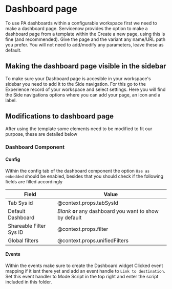 # Dashboard page

To use PA dashboards within a configurable workspace first we need to make a dashboard page.
Servicenow provides the option to make a dashboard page from a template within the Create a new page, using this is fine (and recommended).
Give the page and the variant any name/URL path you prefer.
You will not need to add/modify any parameters, leave these as default.

## Making the dashboard page visible in the sidebar

To make sure your Dashboard page is accesible in your workspace's sidebar you need to add it to the Side navigation.
For this go to the Experience record of your workspace and select settings.
Here you will find the Side navigations options where you can add your page, an icon and a label.

## Modifications to dashboard page

After using the template some elements need to be modified to fit our purpose, these are detailed below

### Dashboard Component

#### Config

Within the config tab of the dashboard component the option `Use as embedded` should be enabled, besides that you should check if the following fields are filled accordingly

| Field                   | Value                                                    |
| ----------------------- | -------------------------------------------------------- |
| Tab Sys id              | @context.props.tabSysId                                  |
| Default Dashboard       | _Blank_ **or** any dashboard you want to show by default |
| Shareable Filter Sys ID | @context.props.filter                                    |
| Global filters          | @context.props.unifiedFilters                            |

#### Events

Within the events make sure to create the Dashboard widget Clicked event mapping if it isnt there yet and add an event handle to `Link to destination`.
Set this event handler to Mode Script in the top right and enter the script included in this folder.
